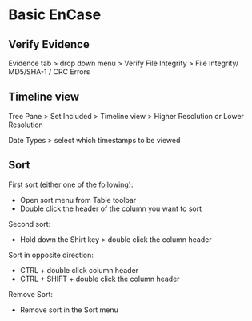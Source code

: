 # Basic EnCase

## Verify Evidence

Evidence tab > drop down menu > Verify File Integrity > File Integrity/ MD5/SHA-1 / CRC Errors

## Timeline view

Tree Pane > Set Included > Timeline view > Higher Resolution or Lower Resolution

Date Types > select which timestamps to be viewed

## Sort

First sort (either one of the following):

* Open sort menu from Table toolbar
* Double click the header of the column you want to sort

Second sort:
* Hold down the Shirt key > double click the column header

Sort in opposite direction:
* CTRL + double click column header
* CTRL + SHIFT + double click the column header

Remove Sort:
* Remove sort in the Sort menu


